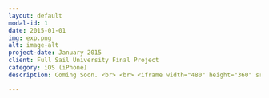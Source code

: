 ```yaml
---
layout: default
modal-id: 1
date: 2015-01-01
img: exp.png
alt: image-alt
project-date: January 2015
client: Full Sail University Final Project
category: iOS (iPhone)
description: Coming Soon. <br> <br> <iframe width="480" height="360" src="http://www.youtube.com/embed/dQw4w9WgXcQ" frameborder="0" allowfullscreen></iframe>

---
```

